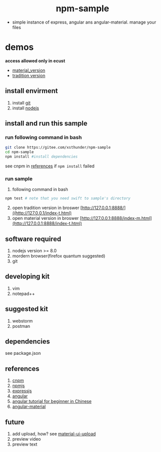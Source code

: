 # <center> npm-sample
* simple instance of express, angular ans angular-material. manage your files
# demos
**access allowed only in ecust**
* [material_version](http://ok.lovecust.com:8888)
* [tradition version](http://ok.lovecust.com:8888/index-t.html)
## install envirment
1. install [git](https://git-scm.com/)
2. install [nodejs](http://nodejs.cn/)

## install and run this sample
### run following command in bash
```bash
git clone https://gitee.com/xsthunder/npm-sample
cd npm-sample
npm install #install dependencies
```
see cnpm in [references](#references) if `npm install` failed
### run sample
1. following command in bash

```bash
npm test # note that you need swift to sample's directory
```

2. open tradition version in broswer [http://127.0.0.1:8888/]((http://127.0.0.1/index-t.html)
3. open material version in broswer [http://127.0.0.1:8888/index-m.html](http://127.0.0.1:8888/index-t.html)

## software required
1. nodejs version >= 8.0
2. mordern browser(firefox quantum suggested)
3. git

## developing kit 
1. vim
2. notepad++

## suggested kit
1. webstorm
2. postman

## dependencies
see package.json

## references 
1. [cnpm](http://npm.taobao.org/)
2. [npmjs](http://npmjs.com/)
3. [expressjs](http://www.expressjs.com.cn/)
4. [angular](https://angularjs.org/)
6. [angular tutorial for beginner in Chinese](http://www.runoob.com/angularjs/angularjs-tutorial.html)
5. [angular-material](https://material.angularjs.org/latest/)
## future
1. add upload, how? see [material-ui-upload](https://www.npmjs.com/package/material-ui-upload)
2. preview video
3. preview text
